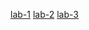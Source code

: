 [lab-1]("https://github.com/2203a51016/AIML-BATCH-13/blob/main/lab01.ipynb")
[lab-2]("https://github.com/2203a51016/AIML-BATCH-13/blob/main/lab02.ipynb")
[lab-3]("https://github.com/2203a51016/AIML-BATCH-13/blob/main/Lab03.ipynb")
